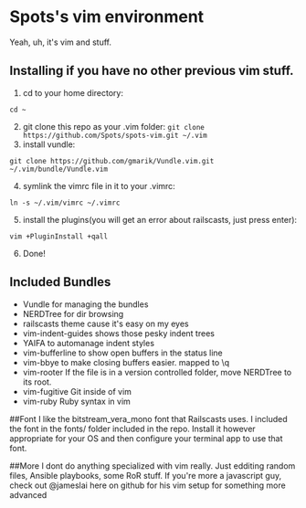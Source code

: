 # Spots's vim environment

Yeah, uh, it's vim and stuff.

## Installing if you have no other previous vim stuff.
1. cd to your home directory:

```cd ~```

2. git clone this repo as your .vim folder:
```git clone https://github.com/Spots/spots-vim.git ~/.vim``` 
3. install vundle:
```
git clone https://github.com/gmarik/Vundle.vim.git ~/.vim/bundle/Vundle.vim
``` 
4. symlink the vimrc file in it to your .vimrc:
```
ln -s ~/.vim/vimrc ~/.vimrc
```
5. install the plugins(you will get an error about railscasts, just press enter):
```
vim +PluginInstall +qall
```
6. Done!

## Included Bundles

* Vundle for managing the bundles
* NERDTree for dir browsing
* railscasts theme cause it's easy on my eyes
* vim-indent-guides shows those pesky indent trees
* YAIFA to automanage indent styles
* vim-bufferline to show open buffers in the status line
* vim-bbye to make closing buffers easier. mapped to \q
* vim-rooter If the file is in a version controlled folder, move NERDTree to its root.
* vim-fugitive Git inside of vim
* vim-ruby Ruby syntax in vim

##Font
I like the bitstream_vera_mono font that Railscasts uses. I included the font in the fonts/ folder included in the repo. Install it however appropriate for your OS and then configure your terminal app to use that font. 

##More
I dont do anything specialized with vim really. Just edditing random files, Ansible playbooks, some RoR stuff. If you're more a javascript guy, check out @jameslai here on github for his vim setup for something more advanced
